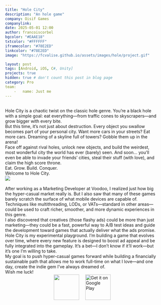 ```yaml
---
title: "Hole City"
description: "An hole game"
company: Oisif Games
companylink: 
date: 2025-05-01 12:00
author: francoiscorbel
bgcolor: "#EAAE18"
txtcolor: "#FFFFFF"
iframecolor: "#78E2ED"
linkcolor: "#78E2ED"
image: "https://fcvalise.github.io/assets/images/hole/project.gif"

layout: post
tags: [Android, iOS, C#, Unity]
projects: true
hidden: true # don't count this post in blog page
category: Pro
team:
    -   name: Just me
---
```


<div class="text justify general-margin">
<br>
Hole City is a chaotic twist on the classic hole genre. You’re a black hole with a simple goal: eat everything—from traffic cones to skyscrapers—and grow bigger with every bite.
<br>
But this time, it’s not just about destruction. Every object you swallow becomes part of your personal city. Want more cars in your streets? Eat more cars. Dreaming of a skyline full of towers? Gobble them up in the arena!
<br>
Face off against rival holes, unlock new objects, and build the weirdest, most wonderful city the world has ever (barely) seen. And soon… you’ll even be able to invade your friends’ cities, steal their stuff (with love), and claim the high score throne.
<br>
Eat. Grow. Build. Conquer.
<br>
Welcome to Hole City.
<br>

<img src="{{ site.url }}/assets/images/hole/logo.png">

</div>

<div class="text justify general-margin">
<br>
After working as a Marketing Developer at Voodoo, I realized just how big the hyper-casual market really is. But I also saw that many of these games barely scratch the surface of what mobile devices are capable of. Techniques like multithreading, LODs, or VATs—standard in other areas—could be used to craft richer, smoother, and more dynamic experiences in this genre.
<br>
I also discovered that creatives (those flashy ads) could be more than just marketing—they could be a fast, powerful way to A/B test ideas and guide the development toward games that actually deliver what the ads promise.
<br>
Hole City is my experimental playground. I’m building a game that evolves over time, where every new feature is designed to boost ad appeal and be fully integrated into the gameplay. It’s a bet—I don’t know if it’ll work—but it’s one I’m willing to take.
<br>
My goal is to push hyper-casual games forward while building a financially sustainable path that allows me to work full-time on what I love—and one day, create the indie gem I’ve always dreamed of.
<br>
Wish me luck!
<br>

</div>

<div class="general-margin" style="display: flex; gap: 20px; justify-content: center; flex-wrap: wrap;">
  <a href='https://apps.apple.com/us/app/hole-city/id6736468492?platform=iphone' target="_blank">
    <img src="https://upload.wikimedia.org/wikipedia/commons/thumb/3/3c/Download_on_the_App_Store_Badge.svg/270px-Download_on_the_App_Store_Badge.svg.png?20170219160111" style="height: 83px; width: auto;"/>
  </a>
  <a href="https://play.google.com/store/apps/details?id=com.OisifGames.Hole" target="_blank">
    <img alt='Get it on Google Play' src='https://upload.wikimedia.org/wikipedia/commons/thumb/7/78/Google_Play_Store_badge_EN.svg/360px-Google_Play_Store_badge_EN.svg.png' style="height: 83px; width: auto;"/>
  </a>
</div>

